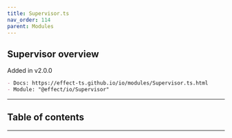 ```yaml
---
title: Supervisor.ts
nav_order: 114
parent: Modules
---
```


## Supervisor overview

Added in v2.0.0

```md
- Docs: https://effect-ts.github.io/io/modules/Supervisor.ts.html
- Module: "@effect/io/Supervisor"
```

---

<h2 class="text-delta">Table of contents</h2>

---
